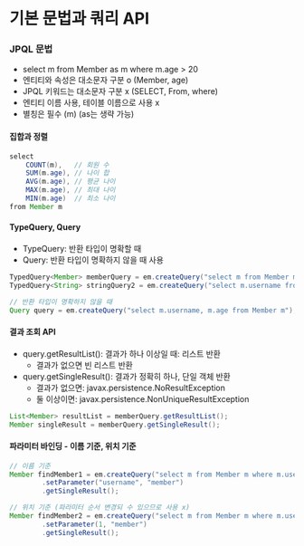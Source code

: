 # 기본 문법과 쿼리 API

### JPQL 문법

- select m from Member as m where m.age > 20
- 엔티티와 속성은 대소문자 구분 o (Member, age)
- JPQL 키워드는 대소문자 구분 x (SELECT, From, where)
- 엔티티 이름 사용, 테이블 이름으로 사용 x
- 별칭은 필수 (m) (as는 생략 가능)

#### 집합과 정렬

```java
select
    COUNT(m),   // 회원 수
    SUM(m.age), // 나이 합
    AVG(m.age), // 평균 나이
    MAX(m.age), // 최대 나이
    MIN(m.age)  // 최소 나이
from Member m
```

#### TypeQuery, Query

- TypeQuery: 반환 타입이 명확할 때
- Query: 반환 타입이 명확하지 않을 때 사용

```java
TypedQuery<Member> memberQuery = em.createQuery("select m from Member m", Member.class);
TypedQuery<String> stringQuery2 = em.createQuery("select m.username from Member m", String.class);

// 반환 타입이 명확하지 않을 때
Query query = em.createQuery("select m.username, m.age from Member m");
```

#### 결과 조회 API

- query.getResultList(): 결과가 하나 이상일 때: 리스트 반환
  - 결과가 없으면 빈 리스트 반환
- query.getSingleResult(): 결과가 정확히 하나, 단일 객체 반환
  - 결과가 없으면: javax.persistence.NoResultException
  - 둘 이상이면: javax.persistence.NonUniqueResultException
```java
List<Member> resultList = memberQuery.getResultList();
Member singleResult = memberQuery.getSingleResult();
```

#### 파라미터 바인딩 - 이름 기준, 위치 기준

```java
// 이름 기준
Member findMember1 = em.createQuery("select m from Member m where m.username = :username", Member.class)
        .setParameter("username", "member")
        .getSingleResult();

// 위치 기준 (파라미터 순서 변경되 수 있으므로 사용 x)
Member findMember2 = em.createQuery("select m from Member m where m.username = ?1", Member.class)
        .setParameter(1, "member")
        .getSingleResult();
```